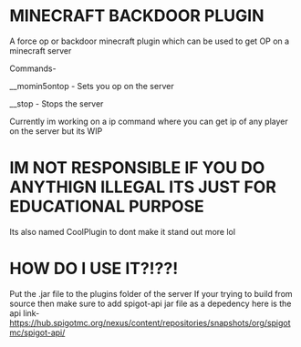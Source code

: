 # MINECRAFT BACKDOOR PLUGIN
A force op or backdoor minecraft plugin which can be used to get OP on a minecraft server

Commands-

__momin5ontop - Sets you op on the server

__stop - Stops the server


Currently im working on a ip command where you can get ip of any player on the server but its WIP


# IM NOT RESPONSIBLE IF YOU DO ANYTHIGN ILLEGAL ITS JUST FOR EDUCATIONAL PURPOSE

Its also named CoolPlugin to dont make it stand out more lol

# HOW DO I USE IT?!??!

Put the .jar file to the plugins folder of the server 
If your trying to build from source then make sure to add spigot-api jar file as a depedency 
here is the api link-
https://hub.spigotmc.org/nexus/content/repositories/snapshots/org/spigotmc/spigot-api/
